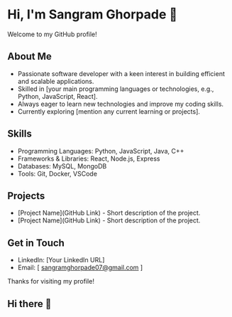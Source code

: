 # Hi, I'm Sangram Ghorpade 👋

Welcome to my GitHub profile!

## About Me
- Passionate software developer with a keen interest in building efficient and scalable applications.
- Skilled in [your main programming languages or technologies, e.g., Python, JavaScript, React].
- Always eager to learn new technologies and improve my coding skills.
- Currently exploring [mention any current learning or projects].

## Skills
- Programming Languages: Python, JavaScript, Java, C++
- Frameworks & Libraries: React, Node.js, Express
- Databases: MySQL, MongoDB
- Tools: Git, Docker, VSCode

## Projects
- [Project Name](GitHub Link) - Short description of the project.
- [Project Name](GitHub Link) - Short description of the project.

## Get in Touch
- LinkedIn: [Your LinkedIn URL]
- Email: [ sangramghorpade07@gmail.com ]

Thanks for visiting my profile!
## Hi there 👋

<!--
**sangramghorpade07/sangramghorpade07** is a ✨ _special_ ✨ repository because its `README.md` (this file) appears on your GitHub profile.

Here are some ideas to get you started:

- 🔭 I’m currently working on ...
- 🌱 I’m currently learning ...
- 👯 I’m looking to collaborate on ...
- 🤔 I’m looking for help with ...
- 💬 Ask me about ...
- 📫 How to reach me: ...
- 😄 Pronouns: ...
- ⚡ Fun fact: ...
-->
